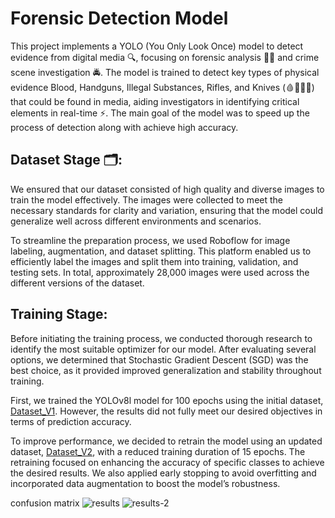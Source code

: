 # Forensic Detection Model

This project implements a YOLO (You Only Look Once) model to detect evidence from digital media 🔍, focusing on forensic analysis 🕵️‍♂️ and crime scene investigation 🚔. The model is trained to detect key types of physical evidence Blood, Handguns, Illegal Substances, Rifles, and Knives (🩸🔫💊🔪) that could be found in media, aiding investigators in identifying critical elements in real-time ⚡. The main goal of the model was to speed up the process of detection along with achieve high accuracy.

## Dataset Stage 🗂️:
We ensured that our dataset consisted of high quality and diverse images to train the model effectively. The images were collected to meet the necessary standards for clarity and variation, ensuring that the model could generalize well across different environments and scenarios.

To streamline the preparation process, we used Roboflow for image labeling, augmentation, and dataset splitting. This platform enabled us to efficiently label the images and split them into training, validation, and testing sets. In total, approximately 28,000 images were used across the different versions of the dataset.

## Training Stage:
Before initiating the training process, we conducted thorough research to identify the most suitable optimizer for our model. After evaluating several options, we determined that Stochastic Gradient Descent (SGD) was the best choice, as it provided improved generalization and stability throughout training.

First, we trained the YOLOv8l model for 100 epochs using the initial dataset, [Dataset_V1](Forensic_Detection_Model/tree/main/Dataset/Dataset_V1). However, the results did not fully meet our desired objectives in terms of prediction accuracy.

To improve performance, we decided to retrain the model using an updated dataset, [Dataset_V2](Forensic_Detection_Model/tree/main/Dataset/Dataset_V2), with a reduced training duration of 15 epochs. The retraining focused on enhancing the accuracy of specific classes to achieve the desired results. We also applied early stopping to avoid overfitting and incorporated data augmentation to boost the model’s robustness.

confusion matrix
![results](https://github.com/user-attachments/assets/be75e974-6e9a-4754-95d0-d0b355fb3d2e)
![results-2](https://github.com/user-attachments/assets/de32bc89-d46f-4dd0-b8ea-dc12cedf6f64)
